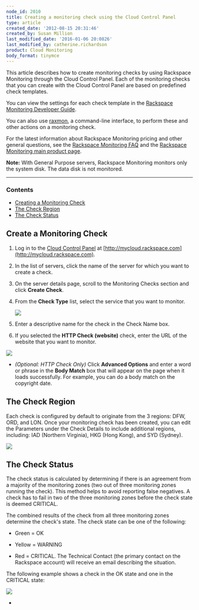 ```yaml
---
node_id: 2010
title: Creating a monitoring check using the Cloud Control Panel
type: article
created_date: '2012-08-15 20:31:46'
created_by: Susan Million
last_modified_date: '2016-01-06 20:0826'
last_modified_by: catherine.richardson
product: Cloud Monitoring
body_format: tinymce
---
```


This article describes how to create monitoring checks by using
Rackspace Monitoring through the Cloud Control Panel. Each of the
monitoring checks that you can create with the Cloud Control Panel are
based on predefined check templates.

You can view the settings for each check template in the [Rackspace
Monitoring Developer
Guide](https://developer.rackspace.com/docs/cloud-monitoring/v1/developer-guide/#alarm-example-operations).

You can also use
[raxmon](http://www.rackspace.com/knowledge_center/article/getting-started-with-rackspace-monitoring-cli),
a command-line interface, to perform these and other actions on a
monitoring check.

For the latest information about Rackspace Monitoring pricing and other
general questions, see the [Rackspace Monitoring
FAQ](http://www.rackspace.com/knowledge_center/product-faq/cloud-monitoring)
and the [Rackspace Monitoring main product
page](http://www.rackspace.com/cloud/monitoring/).

**Note:** With General Purpose servers, Rackspace Monitoring monitors
only the system disk. The data disk is not monitored.

* * * * *

### Contents

-   [Creating a Monitoring Check](#Create)
-   [The Check Region](#ChkRegion)
-   [The Check Status](#ChkStatus)

Create a Monitoring Check
-------------------------

1.  Log in to the [Cloud Control
    Panel](https://mycloud.rackspace.com/) at
    [http://mycloud.rackspace.com](http://mycloud.rackspace.com).
2.  In the list of servers, click the name of the server for which you
    want to create a check.
3.  On the server details page, scroll to the Monitoring Checks section
    and click **Create Check**.
4.  From the **Check Type** list, select the service that you want to
    monitor.

    ![](/knowledge_center/sites/default/files/field/image/CreateCheck.png)<br>
      

5.  Enter a descriptive name for the check in the Check Name box.
6.  If you selected the **HTTP Check (website)** check, enter the URL of
    the website that you want to monitor.

 

 ![](/knowledge_center/sites/default/files/field/image/CheckDetails3.png)

-   *(Optional: HTTP Check Only)* Click **Advanced Options** and enter a
    word or phrase in the **Body Match** box that will appear on the
    page when it loads successfully. For example, you can do a body
    match on the copyright date.

 

The Check Region
----------------

Each check is configured by default to originate from the 3 regions:
DFW, ORD, and LON. Once your monitoring check has been created, you can
edit the Parameters under the Check Details to include additional
regions, including: IAD (Northern Virginia), HKG (Hong Kong), and SYD
(Sydney).

![](/knowledge_center/sites/default/files/field/image/EditMonitoringParam.png)

 

The Check Status
----------------

The check status is calculated by determining if there is an agreement
from a majority of the monitoring zones (two out of three monitoring
zones running the check). This method helps to avoid reporting false
negatives. A check has to fail in two of the three monitoring zones
before the check state is deemed CRITICAL.

The combined results of the check from all three monitoring zones
determine the check's state. The check state can be one of the
following:

-   Green = OK

-   Yellow = WARNING

-   Red = CRITICAL. The Technical Contact (the primary contact on the
    Rackspace account) will receive an email describing the situation.

The following example shows a check in the OK state and one in the
CRITICAL state:

![](http://www.rackspace.com/knowledge_center/sites/default/files/field/image/Check%20Status_0.png)

 
-

 

